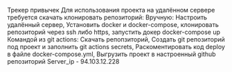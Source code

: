 Трекер привычек
Для использования проекта на удалённом сервере требуется скачать клонировать репозиторий:
    Вручную:
    Настроить удалённый сервер, Установить docker и docker-compose, клонировать репозиторий через ssh либо https, запустить докер docker-compose up
    Командой из git actions:
    Скачать репопзиторий, Создать git репозиторий под проект и заполнить git actions secrets, Раскоментировать код deploy в файле docker-compose.yml, Выгрузить проект в настроенный github репозиторий
    Server_ip - 94.103.12.228
